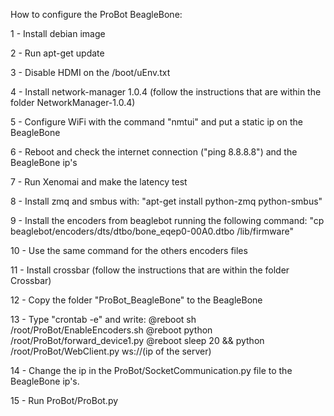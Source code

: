 How to configure the ProBot BeagleBone:

1 - Install debian image

2 - Run apt-get update

3 - Disable HDMI on the /boot/uEnv.txt

4 - Install network-manager 1.0.4 (follow the instructions that are within the folder NetworkManager-1.0.4)

5 - Configure WiFi with the command "nmtui" and put a static ip on the BeagleBone

6 - Reboot and check the internet connection ("ping 8.8.8.8") and the BeagleBone ip's

7 - Run Xenomai and make the latency test

8 - Install zmq and smbus with: "apt-get install python-zmq python-smbus"

9 - Install the encoders from beaglebot running the following command: "cp beaglebot/encoders/dts/dtbo/bone_eqep0-00A0.dtbo /lib/firmware"

10 - Use the same command for the others encoders files

11 - Install crossbar (follow the instructions that are within the folder Crossbar)

12 - Copy the folder "ProBot_BeagleBone" to the BeagleBone

13 - Type "crontab -e" and write:
	@reboot sh /root/ProBot/EnableEncoders.sh
	@reboot python /root/ProBot/forward_device1.py
	@reboot sleep 20 && python /root/ProBot/WebClient.py ws://(ip of the server)
	
14 - Change the ip in the ProBot/SocketCommunication.py file to the BeagleBone ip's.

15 - Run ProBot/ProBot.py
